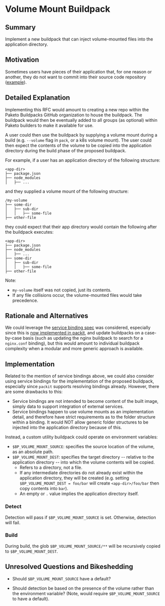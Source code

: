 # Volume Mount Buildpack

## Summary

Implement a new buildpack that can inject volume-mounted files into the application directory.

## Motivation

Sometimes users have pieces of their application that, for one reason or another, they do not want to commit into their source code repository ([example](https://github.com/paketo-buildpacks/nginx/issues/281)).

## Detailed Explanation

Implementing this RFC would amount to creating a new repo within the Paketo Buildpacks GitHub organization to house the buildpack. The buildpack would then be eventually added to all groups (as optional) within Paketo builders to make it available for use.

A user could then use the buildpack by supplying a volume mount during a build (e.g. `--volume` flag in `pack`, or a k8s volume mount). The user could then expect the contents of the volume to be copied into the application directory during the build phase of the proposed buildpack.

For example, if a user has an application directory of the following structure:

```
<app-dir>
├── package.json
├── node_modules
│   ├── ...
```

and they supplied a volume mount of the following structure:

```
/my-volume
├── some-dir
│   ├── sub-dir
│   │   ├── some-file
├── other-file
```

they could expect that their app directory would contain the following after the buildpack executes:

```
<app-dir>
├── package.json
├── node_modules
│   ├── ...
├── some-dir
│   ├── sub-dir
│   │   ├── some-file
├── other-file
```

Note:
- `my-volume` itself was not copied, just its contents.
- If any file collisions occur, the volume-mounted files would take precedence.

## Rationale and Alternatives

We could leverage the [service binding spec](https://github.com/servicebinding/spec#workload-projection) was considered, especially since this is [now implemented in packit](https://github.com/paketo-buildpacks/packit/pull/228), and update buildpacks on a case-by-case basis (such as updating the nginx buildpack to search for a `nginx.conf` binding), but this would amount to individual buildpack complexity when a modular and more generic approach is available.

## Implementation

Related to the mention of service bindings above, we could also consider using service bindings for the implementation of the proposed buildpack, especially since `packit` supports resolving bindings already. However, there are some drawbacks to this:

- Service bindings are not intended to become content of the built image, simply data to support integration of external services.
- Service bindings happen to use volume mounts as an implementation detail, and therefore have strict requirements as to the folder structure within a binding. It would NOT allow generic folder structures to be injected into the application directory because of this.

Instead, a custom utility buildpack could operate on environment variables:

- `$BP_VOLUME_MOUNT_SOURCE`: specifies the source location of the volume, as an absolute path.
- `$BP_VOLUME_MOUNT_DEST`: specifies the target directory -- relative to the application directory -- into which the volume contents will be copied.
  - Refers to a directory, not a file.
  - If any intermediate directories do not already exist within the application directory, they will be created (e.g. setting `$BP_VOLUME_MOUNT_DEST = foo/bar` will create `<app-dir>/foo/bar` then copy contents into `bar`).
  - An empty or `.` value implies the application directory itself.

### Detect

Detection will pass if `$BP_VOLUME_MOUNT_SOURCE` is set. Otherwise, detection will fail.

### Build

During build, the glob `$BP_VOLUME_MOUNT_SOURCE/**` will be recursively copied to `$BP_VOLUME_MOUNT_DEST`.

## Unresolved Questions and Bikeshedding

- Should `$BP_VOLUME_MOUNT_SOURCE` have a default?

- Should detection be based on the presence of the volume rather than the environment variable? (Note, would require `$BP_VOLUME_MOUNT_SOURCE` to have a default).
